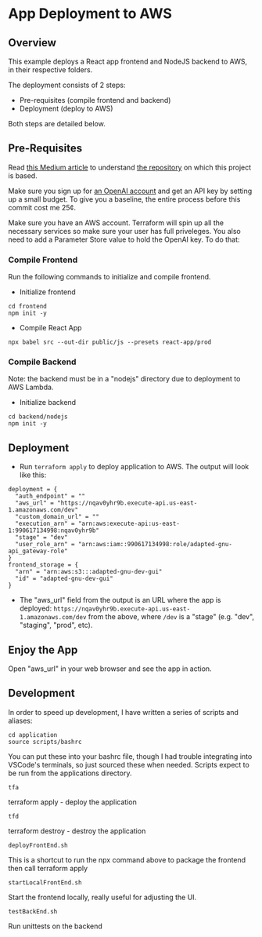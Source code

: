 # App Deployment to AWS

## Overview

This example deploys a React app frontend and NodeJS backend to AWS, in their respective folders.

The deployment consists of 2 steps:
- Pre-requisites (compile frontend and backend)
- Deployment (deploy to AWS)

Both steps are detailed below.

## Pre-Requisites

Read [this Medium article](https://medium.com/@kurianoff/deploy-serverless-react-app-with-node-js-express-backend-to-aws-with-terraform-in-under-15-minutes-2386bf0c58e9) to understand [the repository](https://github.com/terraformita/terraform-aws-serverless-app/tree/main/examples/simple) on which this project is based.

Make sure you sign up for [an OpenAI account](https://platform.openai.com/signup?launch) and get an API key by setting up a small budget. To give you a baseline, the entire process before this commit cost me 25¢.

Make sure you have an AWS account. Terraform will spin up all the necessary services so make sure your user has full priveleges. You also need to add a Parameter Store value to hold the OpenAI key. To do that:

### Compile Frontend

Run the following commands to initialize and compile frontend.

- Initialize frontend
```
cd frontend
npm init -y
```

- Compile React App
```
npx babel src --out-dir public/js --presets react-app/prod
```

### Compile Backend
Note: the backend must be in a "nodejs" directory due to deployment to AWS Lambda.

- Initialize backend
```
cd backend/nodejs
npm init -y
```

## Deployment

- Run `terraform apply` to deploy application to AWS. The output will look like this:

```
deployment = {
  "auth_endpoint" = ""
  "aws_url" = "https://nqav0yhr9b.execute-api.us-east-1.amazonaws.com/dev"
  "custom_domain_url" = ""
  "execution_arn" = "arn:aws:execute-api:us-east-1:990617134998:nqav0yhr9b"
  "stage" = "dev"
  "user_role_arn" = "arn:aws:iam::990617134998:role/adapted-gnu-api_gateway-role"
}
frontend_storage = {
  "arn" = "arn:aws:s3:::adapted-gnu-dev-gui"
  "id" = "adapted-gnu-dev-gui"
}
```

- The "aws_url" field from the output is an URL where the app is deployed: `https://nqav0yhr9b.execute-api.us-east-1.amazonaws.com/dev` from the above, where `/dev` is a "stage" (e.g. "dev", "staging", "prod", etc).

## Enjoy the App

Open "aws_url" in your web browser and see the app in action.

## Development

In order to speed up development, I have written a series of scripts and aliases:

```
cd application
source scripts/bashrc
```
You can put these into your bashrc file, though I had trouble integrating into VSCode's terminals, so just sourced these when needed. Scripts expect to be run from the applications directory.

```
tfa
```
terraform apply - deploy the application

```
tfd
```
terraform destroy - destroy the application

```
deployFrontEnd.sh
```
This is a shortcut to run the npx command above to package the frontend then call terraform apply

```
startLocalFrontEnd.sh
```
Start the frontend locally, really useful for adjusting the UI.

```
testBackEnd.sh
```
Run unittests on the backend
